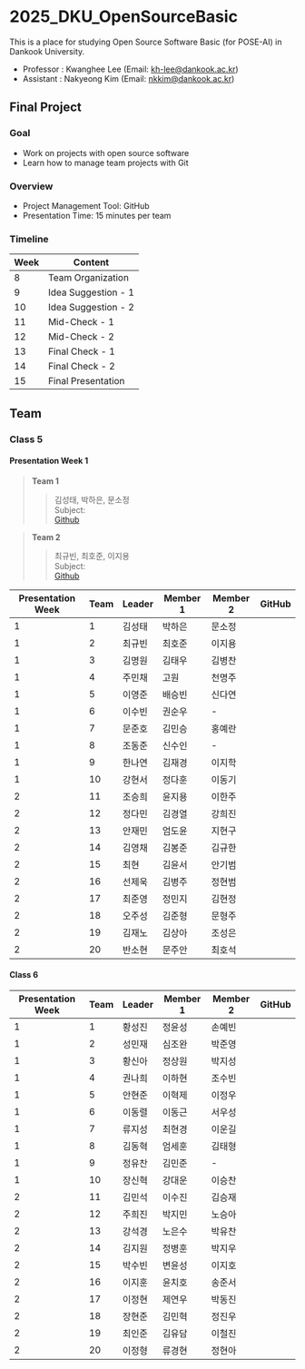 # 2025_DKU_OpenSourceBasic

This is a place for studying Open Source Software Basic (for POSE-AI) in Dankook University.

- Professor : Kwanghee Lee (Email: kh-lee@dankook.ac.kr)
- Assistant : Nakyeong Kim (Email: nkkim@dankook.ac.kr)

## Final Project

### Goal
- Work on projects with open source software
- Learn how to manage team projects with Git

### Overview
- Project Management Tool: GitHub
- Presentation Time: 15 minutes per team

### Timeline
| Week | Content                       |
|------|-------------------------------|
| 8    | Team Organization   |
| 9    | Idea Suggestion - 1    |
| 10   | Idea Suggestion - 2    |
| 11   | Mid-Check - 1 |
| 12   | Mid-Check - 2 |
| 13   | Final Check - 1 |
| 14   | Final Check - 2 |
| 15   | Final Presentation |


## Team

### Class 5
#### Presentation Week 1
> **Team 1**
>> 김성태, 박하은, 문소정<br>
>> Subject: <br>
>> [Github](, "") <br>

> **Team 2**
>> 최규빈, 최호준, 이지용<br>
>> Subject: <br>
>> [Github](, "") <br>



| Presentation Week | Team | Leader | Member 1 | Member 2 | GitHub | 
|-----------|----|--------|----------|----------|----------|
| 1       | 1  | 김성태 | 박하은   | 문소정   | |
| 1       | 2  | 최규빈 | 최호준   | 이지용   | |
| 1       | 3  | 김명원 | 김태우   | 김병찬   | |
| 1       | 4  | 주민채 | 고원     | 천명주   | |
| 1       | 5  | 이영준 | 배승빈   | 신다연   | |
| 1       | 6  | 이수빈 | 권순우   | -       | |
| 1       | 7  | 문준호 | 김민승   | 홍예란   | |
| 1       | 8  | 조동준 | 신수인   | -       | |
| 1       | 9  | 한나연 | 김재경   | 이지학   | |
| 1       | 10 | 강현서 | 정다훈   | 이동기   | |
| 2       | 11 | 조승희 | 윤지용   | 이한주   | |
| 2       | 12 | 정다민 | 김경열   | 강희진   | |
| 2       | 13 | 안재민 | 엄도윤   | 지현구   | |
| 2       | 14 | 김영채 | 김봉준   | 김규한   | |
| 2       | 15 | 최현   | 김윤서   | 안기범   | |
| 2       | 16 | 선제욱 | 김병주   | 정현범   | |
| 2       | 17 | 최준영 | 정민지   | 김현정   | |
| 2       | 18 | 오주성 | 김준형   | 문형주   | |
| 2       | 19 | 김재노 | 김상아   | 조성은   | |
| 2       | 20 | 반소현 | 문주안   | 최호석   | |

#### Class 6
| Presentation Week | Team | Leader   | Member 1 | Member 2 | GitHub |
|-------------------|------|----------|----------|----------|--------|
| 1                 | 1    | 황성진   | 정윤성   | 손예빈   |        |
| 1                 | 2    | 성민재   | 심조완   | 박준영   |        |
| 1                 | 3    | 황신아   | 정상원   | 박지성   |        |
| 1                 | 4    | 권나희   | 이하현   | 조수빈   |        |
| 1                 | 5    | 안현준   | 이혁제   | 이정우   |        |
| 1                 | 6    | 이동렬   | 이동근   | 서우성   |        |
| 1                 | 7    | 류지성   | 최현경   | 이운길   |        |
| 1                 | 8    | 김동혁   | 엄세훈   | 김태형   |        |
| 1                 | 9    | 정유찬   | 김민준   | -       |        |
| 1                 | 10   | 장신혁   | 강대운   | 이승찬   |        |
| 2                 | 11   | 김민석   | 이수진   | 김승재   |        |
| 2                 | 12   | 주희진   | 박지민   | 노승아   |        |
| 2                 | 13   | 강석경   | 노은수   | 박유찬   |        |
| 2                 | 14   | 김지원   | 정병훈   | 박지우   |        |
| 2                 | 15   | 박수빈   | 변윤성   | 이지호   |        |
| 2                 | 16   | 이지훈   | 윤치호   | 송준서   |        |
| 2                 | 17   | 이정현   | 제연우   | 박동진   |        |
| 2                 | 18   | 장현준   | 김민혁   | 정진우   |        |
| 2                 | 19   | 최인준   | 김유담   | 이철진   |        |
| 2                 | 20   | 이정형   | 류경현   | 정현아   |        |
